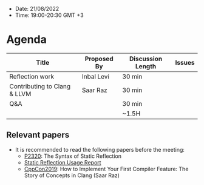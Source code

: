 * Date: 21/08/2022
* Time: 19:00-20:30 GMT +3

# Agenda

| Title | Proposed By | Discussion Length | Issues       |
|----------|-------------|-------------|----------------|
| Reflection work | Inbal Levi | 30 min   |   |
| Contributing to Clang & LLVM | Saar Raz | 30 min |
| Q&A |  | 30 min |
|                     |   | ~1.5H      |   |

## Relevant papers

* It is recommended to read the following papers before the meeting:
  * [P2320](https://www.youtube.com/watch?v=Y1o4rc9P1FQ): The Syntax of Static Reflection
  * [Static Reflection Usage Report](https://docs.google.com/document/d/1BwJy071WERGQedn8oMa11xnP15XM5l6nKxNS2jABx6Q/edit?usp=sharing)
  * [CppCon2019](https://www.youtube.com/watch?v=Y1o4rc9P1FQ): How to Implement Your First Compiler Feature: The Story of Concepts in Clang (Saar Raz)
